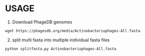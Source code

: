 
# USAGE

1. Download PhageDB genomes
```
wget https://phagesdb.org/media/Actinobacteriophages-All.fasta
```

2. split multi fasta into multiple individual fasta files
```
python splitfasta.py Actinobacteriophages-All.fasta
```


